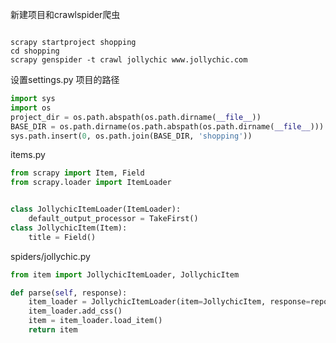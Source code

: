 新建项目和crawlspider爬虫

```shell

scrapy startproject shopping
cd shopping
scrapy genspider -t crawl jollychic www.jollychic.com
```

设置settings.py 项目的路径

```python
import sys
import os
project_dir = os.path.abspath(os.path.dirname(__file__))
BASE_DIR = os.path.dirname(os.path.abspath(os.path.dirname(__file__)))
sys.path.insert(0, os.path.join(BASE_DIR, 'shopping'))
```

items.py

```python
from scrapy import Item, Field
from scrapy.loader import ItemLoader


class JollychicItemLoader(ItemLoader):
    default_output_processor = TakeFirst()
class JollychicItem(Item):
    title = Field()
```



spiders/jollychic.py

```python
from item import JollychicItemLoader, JollychicItem

def parse(self, response):
    item_loader = JollychicItemLoader(item=JollychicItem, response=reponse)
    item_loader.add_css()
    item = item_loader.load_item()
    return item
```

